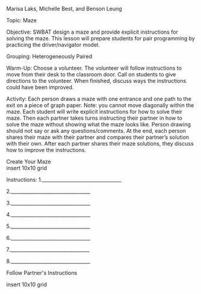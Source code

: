Marisa Laks, Michelle Best, and Benson Leung

Topic: Maze

Objective: SWBAT design a maze and provide explicit instructions for solving the maze. This lesson will prepare students for pair programming by practicing the driver/navigator model.

Grouping: Heterogeneously Paired

Warm-Up: Choose a volunteer. The volunteer will follow instructions to move from their desk to the classroom door. Call on students to give directions to the volunteer. When finished, discuss ways the instructions could have been improved.

Activity: Each person draws a maze with one entrance and one path to the exit on a piece of graph paper. Note: you cannot move diagonally within the maze. Each student will write explicit instructions for how to solve their maze. Then each partner takes turns instructing their partner in how to solve the maze without showing what the maze looks like. Person drawing should not say or ask any questions/comments.  At the end, each person shares their maze with their partner and compares their partner’s solution with their own. After each partner shares their maze solutions, they discuss how to improve the instructions.

Create Your Maze				                             
insert  10x10 grid                                          



Instructions:
1._________________________________

2._________________________________

3._________________________________

4._________________________________

5._________________________________

6._________________________________

7._________________________________

8._________________________________

Follow Partner's Instructions

insert 10x10 grid
